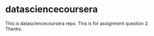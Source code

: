 # datasciencecoursera

This is datasciencecoursera repo.
This is for assignment question 2.
Thanks.
